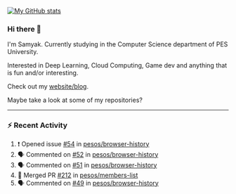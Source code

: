 [![My GitHub stats](https://github-readme-stats.vercel.app/api?username=Samyak2&count_private=true&show_icons=true&theme=gruvbox)](https://github.com/anuraghazra/github-readme-stats)

### Hi there 👋

I'm Samyak. Currently studying in the Computer Science department of PES University.

Interested in Deep Learning, Cloud Computing, Game dev and anything that is fun and/or interesting.

Check out my [website/blog](https://samyak2.github.io/).

Maybe take a look at some of my repositories?

---

### :zap: Recent Activity

<!--START_SECTION:activity-->
1. ❗️ Opened issue [#54](https://github.com/pesos/browser-history/issues/54) in [pesos/browser-history](https://github.com/pesos/browser-history)
2. 🗣 Commented on [#52](https://github.com/pesos/browser-history/issues/52) in [pesos/browser-history](https://github.com/pesos/browser-history)
3. 🗣 Commented on [#51](https://github.com/pesos/browser-history/issues/51) in [pesos/browser-history](https://github.com/pesos/browser-history)
4. 🎉 Merged PR [#212](https://github.com/pesos/members-list/pull/212) in [pesos/members-list](https://github.com/pesos/members-list)
5. 🗣 Commented on [#49](https://github.com/pesos/browser-history/issues/49) in [pesos/browser-history](https://github.com/pesos/browser-history)
<!--END_SECTION:activity-->
